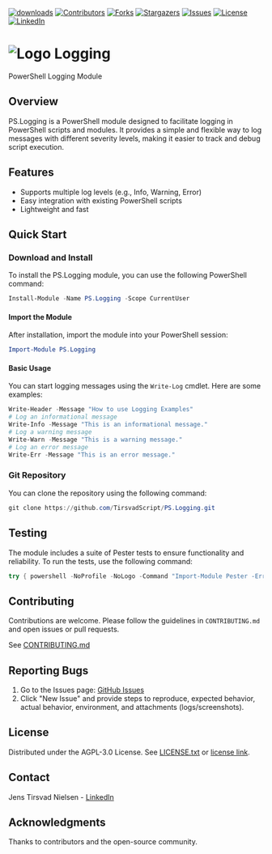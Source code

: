 [![downloads][downloads-shield]][downloads-url] [![Contributors][contributors-shield]][contributors-url] [![Forks][forks-shield]][forks-url] [![Stargazers][stars-shield]][stars-url] [![Issues][issues-shield]][issues-url] [![License][license-shield]][license-url] [![LinkedIn][linkedin-shield]][linkedin-url]

# ![Logo][Logo] Logging
PowerShell Logging Module

## Overview
PS.Logging is a PowerShell module designed to facilitate logging in PowerShell scripts and modules.
It provides a simple and flexible way to log messages with different severity levels, making it easier to track and debug script execution.

## Features
- Supports multiple log levels (e.g., Info, Warning, Error)
- Easy integration with existing PowerShell scripts
- Lightweight and fast

## Quick Start

### Download and Install
To install the PS.Logging module, you can use the following PowerShell command:
```powershell
Install-Module -Name PS.Logging -Scope CurrentUser
```
#### Import the Module
After installation, import the module into your PowerShell session:
```powershell
Import-Module PS.Logging
```
#### Basic Usage
You can start logging messages using the `Write-Log` cmdlet. Here are some examples:
```powershell
Write-Header -Message "How to use Logging Examples"
# Log an informational message
Write-Info -Message "This is an informational message."
# Log a warning message
Write-Warn -Message "This is a warning message."
# Log an error message
Write-Err -Message "This is an error message."
```

### Git Repository
You can clone the repository using the following command:
```powershell
git clone https://github.com/TirsvadScript/PS.Logging.git
```

## Testing
The module includes a suite of Pester tests to ensure functionality and reliability. To run the tests, use the following command:
```powershell
try { powershell -NoProfile -NoLogo -Command "Import-Module Pester -ErrorAction SilentlyContinue; Invoke-Pester -Script .\logging.Tests.ps1 -OutputFormat NUnitXml -OutputFile test-results.xml" } finally { if ($?) { echo "bbb6c4dc03844c2986fd1ddfd0ceb545=$?" } else { echo "bbb6c4dc03844c2986fd1ddfd0ceb545=$?" } }
```

## Contributing
Contributions are welcome. Please follow the guidelines in `CONTRIBUTING.md` and open issues or pull requests.

See [CONTRIBUTING.md](CONTRIBUTING.md)

## Reporting Bugs
1. Go to the Issues page: [GitHub Issues][githubIssue-url]
2. Click "New Issue" and provide steps to reproduce, expected behavior, actual behavior, environment, and attachments (logs/screenshots).

## License
Distributed under the AGPL-3.0 License. See [LICENSE.txt](LICENSE.txt) or [license link][license-url].

## Contact
Jens Tirsvad Nielsen - [LinkedIn][linkedin-url]

## Acknowledgments
Thanks to contributors and the open-source community.

<!-- MARKDOWN LINKS & IMAGES -->
[contributors-shield]: https://img.shields.io/github/contributors/TirsvadScript/PS.Logging?style=for-the-badge
[contributors-url]: https://github.com/TirsvadScript/PS.Logging/graphs/contributors
[forks-shield]: https://img.shields.io/github/forks/TirsvadScript/PS.Logging?style=for-the-badge
[forks-url]: https://github.com/TirsvadScript/PS.Logging/network/members
[stars-shield]: https://img.shields.io/github/stars/TirsvadScript/PS.Logging?style=for-the-badge
[stars-url]: https://github.com/TirsvadScript/PS.Logging/stargazers
[issues-shield]: https://img.shields.io/github/issues/TirsvadScript/PS.Logging?style=for-the-badge
[issues-url]: https://github.com/TirsvadScript/PS.Logging/issues
[license-shield]: https://img.shields.io/github/license/TirsvadScript/PS.Logging?style=for-the-badge
[license-url]: https://github.com/TirsvadScript/PS.Logging/blob/master/LICENSE.txt
[linkedin-shield]: https://img.shields.io/badge/-LinkedIn-black.svg?style=for-the-badge&logo=linkedin&colorB=555
[linkedin-url]: https://www.linkedin.com/in/jens-tirsvad-nielsen-13b795b9/
[githubIssue-url]: https://github.com/TirsvadScript/PS.Logging/issues/
[logo]: https://raw.githubusercontent.com/TirsvadScript/PS.Logging/main/images/logo/32x32/logo.png


[downloads-shield]: https://img.shields.io/github/downloads/TirsvadScript/PS.Logging/total?style=for-the-badge
[downloads-url]: https://github.com/TirsvadScript/PS.Logging/releases